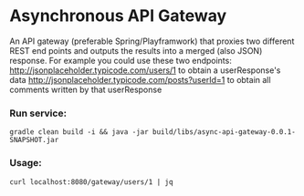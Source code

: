 Asynchronous API Gateway
=
An API gateway (preferable Spring/Playframwork) that proxies two different REST end points and outputs the results into 
a merged (also JSON) response.
For example you could use these two endpoints:
http://jsonplaceholder.typicode.com/users/1 to obtain a userResponse's data
http://jsonplaceholder.typicode.com/posts?userId=1 to obtain all comments written by that userResponse

### Run service:
```
gradle clean build -i && java -jar build/libs/async-api-gateway-0.0.1-SNAPSHOT.jar
```
### Usage:
```
curl localhost:8080/gateway/users/1 | jq
```

